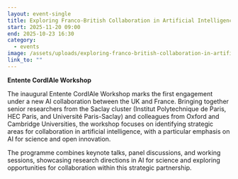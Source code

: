 ```yaml
---
layout: event-single
title: Exploring Franco-British Collaboration in Artificial Intelligence
start: 2025-11-20 09:00
end: 2025-10-23 16:30
category:
  - events
image: /assets/uploads/exploring-franco-british-collaboration-in-artificial-intelligence.jpg
link_to: ""
---
```

**Entente CordIAle Workshop**

The inaugural Entente CordIAle Workshop marks the first engagement under a new AI collaboration between the UK and France. Bringing together senior researchers from the Saclay cluster (Institut Polytechnique de Paris, HEC Paris, and Université Paris-Saclay) and colleagues from Oxford and Cambridge Universities, the workshop focuses on identifying strategic areas for collaboration in artificial intelligence, with a particular emphasis on AI for science and open innovation.

The programme combines keynote talks, panel discussions, and working sessions, showcasing research directions in AI for science and exploring opportunities for collaboration within this strategic partnership.